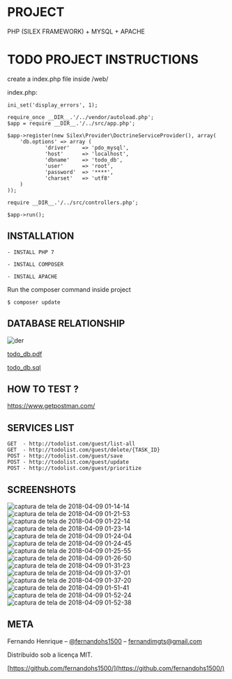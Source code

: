 PROJECT 
==============
PHP (SILEX FRAMEWORK) + MYSQL + APACHE 

TODO PROJECT INSTRUCTIONS
==============

create a index.php file inside /web/

index.php:

    ini_set('display_errors', 1);

    require_once __DIR__.'/../vendor/autoload.php';
    $app = require __DIR__.'/../src/app.php';

    $app->register(new Silex\Provider\DoctrineServiceProvider(), array(
        'db.options' => array (
                'driver'    => 'pdo_mysql',
                'host'      => 'localhost',
                'dbname'    => 'todo_db',
                'user'      => 'root',
                'password'  => '****',
                'charset'   => 'utf8'
        )
    ));

    require __DIR__.'/../src/controllers.php';

    $app->run();


INSTALLATION
----------------------------

    - INSTALL PHP 7

    - INSTALL COMPOSER

    - INSTALL APACHE

Run the composer command inside project

    $ composer update


DATABASE RELATIONSHIP
----------------------------
![der](https://user-images.githubusercontent.com/1281429/38481143-ae9f9250-3b9f-11e8-8518-4a7daf9cdf38.jpg)

[todo_db.pdf](https://github.com/fernandohs1500/todolist/files/1888596/todo_db.pdf)

[todo_db.sql](https://github.com/fernandohs1500/todolist/blob/master/README/todo_db.sql)


HOW TO TEST ?
----------------------------

https://www.getpostman.com/

SERVICES LIST
----------------------------

    GET  - http://todolist.com/guest/list-all
    GET  - http://todolist.com/guest/delete/{TASK_ID}
    POST - http://todolist.com/guest/save
    POST - http://todolist.com/guest/update
    POST - http://todolist.com/guest/prioritize

SCREENSHOTS
----------------------------


![captura de tela de 2018-04-09 01-14-14](https://user-images.githubusercontent.com/1281429/38481147-b7e01b50-3b9f-11e8-99b4-e27f8bdcaded.png)
![captura de tela de 2018-04-09 01-21-53](https://user-images.githubusercontent.com/1281429/38481148-b805e916-3b9f-11e8-9a0f-e1533b6f92a4.png)
![captura de tela de 2018-04-09 01-22-14](https://user-images.githubusercontent.com/1281429/38481149-b82d4bfa-3b9f-11e8-842f-56e0b8191c9f.png)
![captura de tela de 2018-04-09 01-23-14](https://user-images.githubusercontent.com/1281429/38481150-b8657dae-3b9f-11e8-9b14-c268e17d2538.png)
![captura de tela de 2018-04-09 01-24-04](https://user-images.githubusercontent.com/1281429/38481151-b8a4c018-3b9f-11e8-8e5a-b8530f2355cf.png)
![captura de tela de 2018-04-09 01-24-45](https://user-images.githubusercontent.com/1281429/38481152-b8caef9a-3b9f-11e8-947c-1b914f14c63a.png)
![captura de tela de 2018-04-09 01-25-55](https://user-images.githubusercontent.com/1281429/38481153-b94125de-3b9f-11e8-9be4-1f038e24ec0b.png)
![captura de tela de 2018-04-09 01-26-50](https://user-images.githubusercontent.com/1281429/38481154-b9bdebbe-3b9f-11e8-885b-fc304e4dc78f.png)
![captura de tela de 2018-04-09 01-31-23](https://user-images.githubusercontent.com/1281429/38481155-b9e3247e-3b9f-11e8-803b-ceea99ea2361.png)
![captura de tela de 2018-04-09 01-37-01](https://user-images.githubusercontent.com/1281429/38481156-ba525a60-3b9f-11e8-928e-6c3fae6372f2.png)
![captura de tela de 2018-04-09 01-37-20](https://user-images.githubusercontent.com/1281429/38481158-bac47c12-3b9f-11e8-8676-95b8040e360f.png)
![captura de tela de 2018-04-09 01-51-41](https://user-images.githubusercontent.com/1281429/38481159-baeb8028-3b9f-11e8-8f3f-fe17c5e14c0c.png)
![captura de tela de 2018-04-09 01-52-24](https://user-images.githubusercontent.com/1281429/38481160-bb5debf4-3b9f-11e8-9e32-ac2d969a015e.png)
![captura de tela de 2018-04-09 01-52-38](https://user-images.githubusercontent.com/1281429/38481161-bb895ab4-3b9f-11e8-8d50-508e0cb80ce7.png)


META
----------------------------

Fernando Henrique – [@fernandohs1500](https://www.linkedin.com/in/fernandohs1500/) – fernandimgts@gmail.com

Distribuído sob a licença MIT.

[https://github.com/fernandohs1500/](https://github.com/fernandohs1500/)